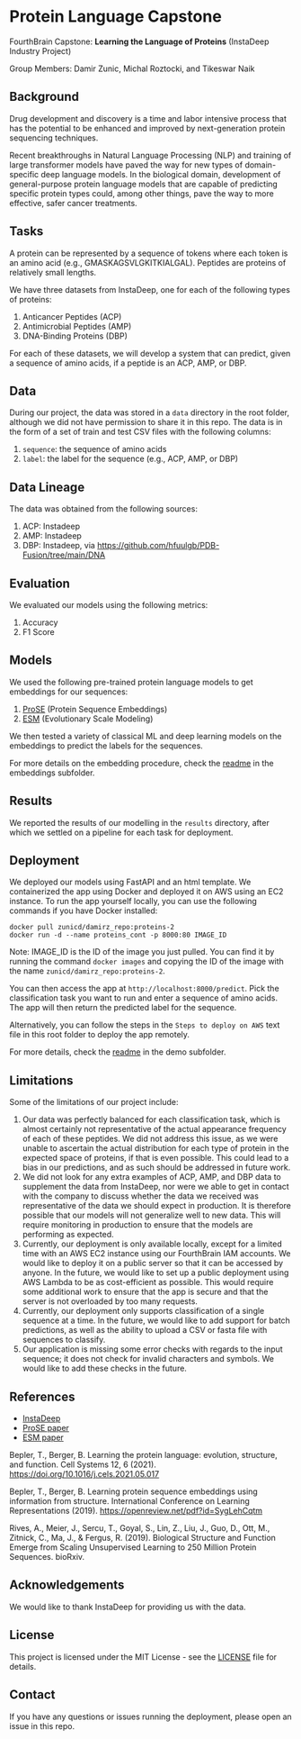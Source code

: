 # Protein Language Capstone
FourthBrain Capstone: **Learning the Language of Proteins** (InstaDeep Industry Project)

Group Members: Damir Zunic, Michal Roztocki, and Tikeswar Naik

## Background
Drug development and discovery is a time and labor intensive process that has the potential to be enhanced and improved by next-generation protein sequencing techniques.

Recent breakthroughs in Natural Language Processing (NLP) and training of large transformer models have paved the way for new types of domain-specific deep language models. In the biological domain, development of general-purpose protein language models that are capable of predicting specific protein types could, among other things, pave the way to more effective, safer cancer treatments.

## Tasks
A protein can be represented by a sequence of tokens where each token is an amino acid (e.g., GMASKAGSVLGKITKIALGAL). Peptides are proteins of relatively small lengths.

We have three datasets from InstaDeep, one for each of the following types of proteins:
1. Anticancer Peptides (ACP)
2. Antimicrobial Peptides (AMP)
3. DNA-Binding Proteins (DBP)

For each of these datasets, we will develop a system that can predict, given a sequence of amino acids, if a peptide is an ACP, AMP, or DBP.

## Data
During our project, the data was stored in a `data` directory in the root folder, although we did not have permission to share it in this repo. The data is in the form of a set of train and test CSV files with the following columns:
1. `sequence`: the sequence of amino acids
2. `label`: the label for the sequence (e.g., ACP, AMP, or DBP)

## Data Lineage
The data was obtained from the following sources:
1. ACP: Instadeep
2. AMP: Instadeep
3. DBP: Instadeep, via https://github.com/hfuulgb/PDB-Fusion/tree/main/DNA

## Evaluation
We evaluated our models using the following metrics:
1. Accuracy
2. F1 Score

## Models
We used the following pre-trained protein language models to get embeddings for our sequences:
1. [ProSE](https://github.com/tbepler/prose) (Protein Sequence Embeddings)
2. [ESM](https://github.com/facebookresearch/esm) (Evolutionary Scale Modeling)

We then tested a variety of classical ML and deep learning models on the embeddings to predict the labels for the sequences.

For more details on the embedding procedure, check the [readme](https://github.com/MichalRoztocki/Protein-Language-Capstone/tree/main/notebooks/embeddings) in the embeddings subfolder.

## Results
We reported the results of our modelling in the `results` directory, after which we settled on a pipeline for each task for deployment.

## Deployment
We deployed our models using FastAPI and an html template. We containerized the app using Docker and deployed it on AWS using an EC2 instance. To run the app yourself locally, you can use the following commands if you have Docker installed:

```
docker pull zunicd/damirz_repo:proteins-2
docker run -d --name proteins_cont -p 8000:80 IMAGE_ID
```
Note: IMAGE_ID is the ID of the image you just pulled. You can find it by running the command `docker images` and copying the ID of the image with the name `zunicd/damirz_repo:proteins-2`.

You can then access the app at `http://localhost:8000/predict`. Pick the classification task you want to run and enter a sequence of amino acids. The app will then return the predicted label for the sequence.

Alternatively, you can follow the steps in the `Steps to deploy on AWS` text file in this root folder to deploy the app remotely. 

For more details, check the [readme](https://github.com/MichalRoztocki/Protein-Language-Capstone/tree/main/demo) in the demo subfolder.

## Limitations
Some of the limitations of our project include:
1. Our data was perfectly balanced for each classification task, which is almost certainly not representative of the actual appearance frequency of each of these peptides. We did not address this issue, as we were unable to ascertain the actual distribution for each type of protein in the expected space of proteins, if that is even possible. This could lead to a bias in our predictions, and as such should be addressed in future work.
2. We did not look for any extra examples of ACP, AMP, and DBP data to supplement the data from InstaDeep, nor were we able to get in contact with the company to discuss whether the data we received was representative of the data we should expect in production. It is therefore possible that our models will not generalize well to new data. This will require monitoring in production to ensure that the models are performing as expected.
3. Currently, our deployment is only available locally, except for a limited time with an AWS EC2 instance using our FourthBrain IAM accounts. We would like to deploy it on a public server so that it can be accessed by anyone. In the future, we would like to set up a public deployment using AWS Lambda to be as cost-efficient as possible. This would require some additional work to ensure that the app is secure and that the server is not overloaded by too many requests.
4. Currently, our deployment only supports classification of a single sequence at a time. In the future, we would like to add support for batch predictions, as well as the ability to upload a CSV or fasta file with sequences to classify.
5. Our application is missing some error checks with regards to the input sequence; it does not check for invalid characters and symbols. We would like to add these checks in the future.

## References
* [InstaDeep](https://www.instadeep.com/)
* [ProSE paper](https://www.cell.com/action/showPdf?pii=S2405-4712%2821%2900203-9)
* [ESM paper](https://www.biorxiv.org/content/10.1101/622803v4)

Bepler, T., Berger, B. Learning the protein language: evolution, structure, and function. Cell Systems 12, 6 (2021). https://doi.org/10.1016/j.cels.2021.05.017

Bepler, T., Berger, B. Learning protein sequence embeddings using information from structure. International Conference on Learning Representations (2019). https://openreview.net/pdf?id=SygLehCqtm

Rives, A., Meier, J., Sercu, T., Goyal, S., Lin, Z., Liu, J., Guo, D., Ott, M., Zitnick, C., Ma, J., & Fergus, R. (2019). Biological Structure and Function Emerge from Scaling Unsupervised Learning to 250 Million Protein Sequences. bioRxiv.

## Acknowledgements
We would like to thank InstaDeep for providing us with the data.

## License
This project is licensed under the MIT License - see the [LICENSE](LICENSE) file for details.

## Contact
If you have any questions or issues running the deployment, please open an issue in this repo.
